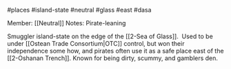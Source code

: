 #places #island-state #neutral #glass #east #dasa 

Member: [[Neutral]]
Notes: Pirate-leaning

Smuggler island-state on the edge of the [[2-Sea of Glass]].  Used to be under [[Ostean Trade Consortium|OTC]] control, but won their independence some how, and pirates often use it as a safe place east of the [[2-Oshanan Trench]].  Known for being dirty, scummy, and gamblers den.
